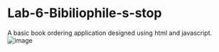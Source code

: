 # Lab-6-Bibiliophile-s-stop
A basic book ordering application designed using html and javascript.
![image](https://user-images.githubusercontent.com/68218730/149614712-ecbd921d-153e-4e47-8977-b4109af0870d.png)
